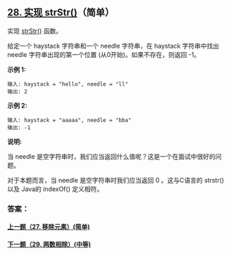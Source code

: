 ## [28. 实现 strStr()](https://leetcode-cn.com/problems/implement-strstr/)（简单）

实现 [strStr()](https://baike.baidu.com/item/strstr/811469) 函数。

给定一个 haystack 字符串和一个 needle 字符串，在 haystack 字符串中找出 needle 字符串出现的第一个位置 (从0开始)。如果不存在，则返回  -1。

**示例 1:**

```
输入: haystack = "hello", needle = "ll"
输出: 2
```

**示例 2:**

```
输入: haystack = "aaaaa", needle = "bba"
输出: -1
```

**说明:**

当 needle 是空字符串时，我们应当返回什么值呢？这是一个在面试中很好的问题。

对于本题而言，当 needle 是空字符串时我们应当返回 0 。这与C语言的 strstr() 以及 Java的 indexOf() 定义相符。



### 答案：



#### [上一题（27. 移除元素）(简单)](https://github.com/sdwwld/leetCode/blob/master/src/main/java/com/wld/java/leetcode/leetCode0027.md)

#### [下一题（29. 两数相除）(中等)](https://github.com/sdwwld/leetCode/blob/master/src/main/java/com/wld/java/leetcode/leetCode0029.md)